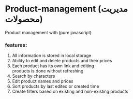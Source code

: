 # Product-management (مدیریت محصولات)
Product management with (pure javascript)

<summary><h3>features:</h3></summary>
<ol>
  <li><a>All information is stored in local storage</a></li>
  <li>
    <a>Ability to edit and delete products and their prices</a>
  </li>

  <li>
    <a
      >Each product has its own link and editing <br />
      products is done without refreshing</a
    >
  </li>

  <li>
    <a>Search by characters</a>
  </li>
  <li>
    <a>Edit product names and prices</a>
  </li>
  <li>
    <a>Sort products by last edited or created time</a>
  </li>
  <li>
    <a>Create filters based on existing and non-existing products</a>
  </li>
</ol>
